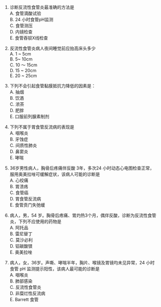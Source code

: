 1. 诊断反流性食管炎最准确的方法是  
A. 食管滴酸试验  
B. 24 小时食管pH监测  
C. 食管测压  
D. 内镜检查  
E. 食管吞钡X线检查  


2. 反流性食管炎病人夜间睡觉前应抬高床头多少  
A. 1 ~ 5cm  
B. 5~ 10cm  
C. 10 ～ 15cm  
D. 15 ~ 20cm  
E. 20 ~ 25cm  


3. 下列不会引起食管黏膜抵抗力降低的因素是：  
A. 抽烟  
B. 饮酒  
C. 浓茶  
D. 肥胖  
E. 口服前列腺素制剂  


4. 下列不属于胃食管反流病的表现是  
A. 咽喉炎  
B. 牙蚀症  
C. 间质性肺炎  
D. 鼻窦炎  
E. 哮喘  


5. 36岁男性病人，胸骨后疼痛伴反酸 3年，多次24 小时动态心电图检查正常，服用奥美拉唑可缓解症状，该病人可能的诊断是  
A. 心绞痛  
B. 胃溃疡  
C. 食管癌  
D. 胃食管反流病  
E. 食管贲门失弛缓  


6. 病人，男，54 岁。胸骨后疼痛、胃灼热3个月，偶伴反酸，诊断为反流性食管炎，下列不应使用的药物是  
A. 阿托品  
B. 雷尼替丁  
C. 莫沙必利  
D. 铝碳酸镁  
E. 奥美拉唑  


7. 病人，女，36岁。声嘶、哮喘半年，胸片、喉镜及胃镜均未见异常，24 小时食管 pH 监测提示阳性，该病人最可能的诊断是  
A. 咽喉炎  
B. 肺部感染  
C. 反流性食管炎  
D. 非糜烂性反流病  
E. Barrett 食管  
